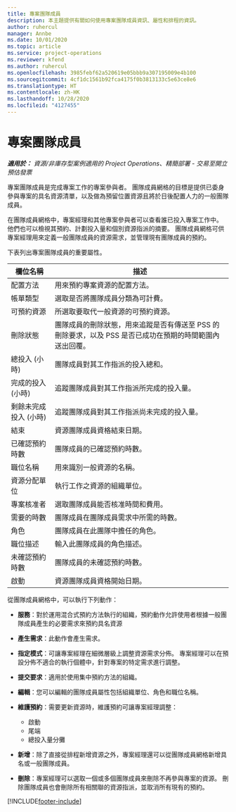 ```yaml
---
title: 專案團隊成員
description: 本主題提供有關如何使用專案團隊成員資訊、屬性和排程的資訊。
author: ruhercul
manager: Annbe
ms.date: 10/01/2020
ms.topic: article
ms.service: project-operations
ms.reviewer: kfend
ms.author: ruhercul
ms.openlocfilehash: 3985febf62a520619e05bbb9a307195009e4b100
ms.sourcegitcommit: 4cf1dc1561b92fca4175f0b3813133c5e63ce8e6
ms.translationtype: HT
ms.contentlocale: zh-HK
ms.lasthandoff: 10/28/2020
ms.locfileid: "4127455"
---
```

# <a name="project-team-members"></a>專案團隊成員

_**適用於：** 資源/非庫存型案例適用的 Project Operations、精簡部署 - 交易至開立預估發票_

專案團隊成員是完成專案工作的專案參與者。 團隊成員網格的目標是提供已委身參與專案的具名資源清單，以及做為預留位置資源且將於日後配置人力的一般團隊成員。

在團隊成員網格中，專案經理和其他專案參與者可以查看誰已投入專案工作中。 他們也可以檢視其預約、計劃投入量和個別資源指派的摘要。 團隊成員網格可供專案經理用來定義一般團隊成員的資源需求，並管理現有團隊成員的預約。

下表列出專案團隊成員的重要屬性。

| 欄位名稱          | 描述                                                                                                                                                                  |
|--------------------------|-----------------------------------------------------------------------------------------------------------------------------------------------------------------------------------|
| 配置方法        | 用來預約專案資源的配置方法。                                                                         |
| 帳單類型             | 選取是否將團隊成員分類為可計費。                                                                                                                                       |
| 可預約資源        | 所選取要取代一般資源的可預約資源。                                                                                                                   |
| 刪除狀態            | 團隊成員的刪除狀態，用來追蹤是否有傳送至 PSS 的刪除要求，以及 PSS 是否已成功在預期的時間範圍內送出回覆。 |
| 總投入 (小時)     | 團隊成員對其工作指派的投入總和。                                                                                                                         |
| 完成的投入 (小時) | 追蹤團隊成員對其工作指派所完成的投入量。                                                                                           |
| 剩餘未完成投入 (小時) | 追蹤團隊成員對其工作指派尚未完成的投入量。                                                                                    |
| 結束                   | 資源團隊成員資格結束日期。                                                                                                                                            |
| 已確認預約時數        | 團隊成員的已確認預約時數。                                                                                                                                                                |
| 職位名稱            | 用來識別一般資源的名稱。                                                                                                                                   |
| 資源分配單位          | 執行工作之資源的組織單位。                                                                                                                      |
| 專案核准者         | 選取團隊成員能否核准時間和費用。                                                                                                                     |
| 需要的時數           | 團隊成員在團隊成員需求中所需的時數。                                                                                                                       |
| 角色                     | 團隊成員在此團隊中擔任的角色。                                                                                                                                |
| 職位描述     | 輸入此團隊成員的角色描述。                                                                                                                             |
| 未確認預約時數        | 團隊成員的未確認預約時數。                                                                                                                                                                 |
| 啟動                    | 資源團隊成員資格開始日期。                                                                                                                                          |

從團隊成員網格中，可以執行下列動作：

- **服務**：對於運用混合式預約方法執行的組織，預約動作允許使用者根據一般團隊成員產生的必要需求來預約具名資源
- **產生需求**：此動作會產生需求。
- **指定模式**：可讓專案經理在細微層級上調整資源需求分佈。 專案經理可以在預設分佈不適合的執行個體中，針對專案的特定需求進行調整。
- **提交要求**：適用於使用集中預約方法的組織。
- **編輯**：您可以編輯的團隊成員屬性包括組織單位、角色和職位名稱。
- **維護預約**：需要更新資源時，維護預約可讓專案經理調整：

    - 啟動
    - 尾端
    - 總投入量分攤

- **新增**：除了直接從排程新增資源之外，專案經理還可以從團隊成員網格新增具名或一般團隊成員。
- **刪除**：專案經理可以選取一個或多個團隊成員來刪除不再參與專案的資源。 刪除團隊成員也會刪除所有相關聯的資源指派，並取消所有現有的預約。


[!INCLUDE[footer-include](../includes/footer-banner.md)]